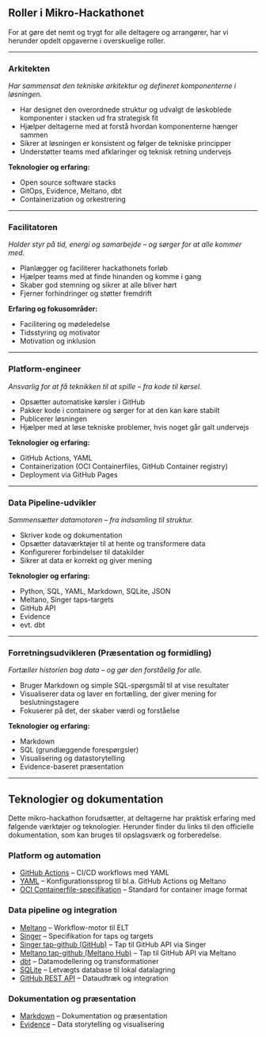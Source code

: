 ## Roller i Mikro-Hackathonet

For at gøre det nemt og trygt for alle deltagere og arrangører, har vi herunder opdelt opgaverne i overskuelige roller.

---

### Arkitekten  
*Har sammensat den tekniske arkitektur og defineret komponenterne i løsningen.*

- Har designet den overordnede struktur og udvalgt de løskoblede komponenter i stacken ud fra strategisk fit  
- Hjælper deltagerne med at forstå hvordan komponenterne hænger sammen  
- Sikrer at løsningen er konsistent og følger de tekniske principper  
- Understøtter teams med afklaringer og teknisk retning undervejs

**Teknologier og erfaring:**

- Open source software stacks  
- GitOps, Evidence, Meltano, dbt  
- Containerization og orkestrering  

---

### Facilitatoren
*Holder styr på tid, energi og samarbejde – og sørger for at alle kommer med.*

- Planlægger og faciliterer hackathonets forløb  
- Hjælper teams med at finde hinanden og komme i gang  
- Skaber god stemning og sikrer at alle bliver hørt  
- Fjerner forhindringer og støtter fremdrift

**Erfaring og fokusområder:**

- Facilitering og mødeledelse  
- Tidsstyring og motivator
- Motivation og inklusion

---

### Platform-engineer  
*Ansvarlig for at få teknikken til at spille – fra kode til kørsel.*

- Opsætter automatiske kørsler i GitHub  
- Pakker kode i containere og sørger for at den kan køre stabilt  
- Publicerer løsningen  
- Hjælper med at løse tekniske problemer, hvis noget går galt undervejs

**Teknologier og erfaring:**

- GitHub Actions, YAML  
- Containerization (OCI Containerfiles, GitHub Container registry)  
- Deployment via GitHub Pages

---

### Data Pipeline-udvikler  
*Sammensætter datamotoren – fra indsamling til struktur.*

- Skriver kode og dokumentation  
- Opsætter dataværktøjer til at hente og transformere data  
- Konfigurerer forbindelser til datakilder  
- Sikrer at data er korrekt og giver mening

**Teknologier og erfaring:**

- Python, SQL, YAML, Markdown, SQLite, JSON  
- Meltano, Singer taps-targets  
- GitHub API  
- Evidence  
- evt. dbt

---

### Forretningsudvikleren (Præsentation og formidling)  
*Fortæller historien bag data – og gør den forståelig for alle.*

- Bruger Markdown og simple SQL-spørgsmål til at vise resultater  
- Visualiserer data og laver en fortælling, der giver mening for beslutningstagere  
- Fokuserer på det, der skaber værdi og forståelse

**Teknologier og erfaring:**

- Markdown  
- SQL (grundlæggende forespørgsler)  
- Visualisering og datastorytelling  
- Evidence-baseret præsentation

---

## Teknologier og dokumentation

Dette mikro-hackathon forudsætter, at deltagerne har praktisk erfaring med følgende værktøjer og teknologier. Herunder finder du links til den officielle dokumentation, som kan bruges til opslagsværk og forberedelse.

### Platform og automation

- [GitHub Actions](https://docs.github.com/en/actions) – CI/CD workflows med YAML
- [YAML](https://yaml.org/) – Konfigurationssprog til bl.a. GitHub Actions og Meltano
- [OCI Containerfile-specifikation](https://specs.opencontainers.org/image-spec/) – Standard for container image format

### Data pipeline og integration

- [Meltano](https://docs.meltano.com/) – Workflow-motor til ELT
- [Singer](https://www.singer.io/) – Specifikation for taps og targets
- [Singer tap-github (GitHub)](https://github.com/singer-io/tap-github) – Tap til GitHub API via Singer
- [Meltano tap-github (Meltano Hub)](https://hub.meltano.com/extractors/tap-github/) – Tap til GitHub API via Meltano
- [dbt](https://docs.getdbt.com/) – Datamodellering og transformationer
- [SQLite](https://sqlite.org/docs.html) – Letvægts database til lokal datalagring
- [GitHub REST API](https://docs.github.com/en/rest) – Dataudtræk og integration

### Dokumentation og præsentation

- [Markdown](https://www.markdownguide.org/) – Dokumentation og præsentation
- [Evidence](https://docs.evidence.dev/) – Data storytelling og visualisering

